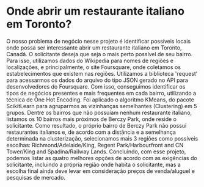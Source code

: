 # Onde abrir um restaurante italiano em Toronto?

O nosso problema de negócio nesse projeto é identificar possíveis locais onde possa ser interessante abrir um restaurante italiano em Toronto, Canadá. O solicitante deseja que seja o mais perto possível de seu bairro.
Para isso, utilizamos dados do Wikipedia para nomes de regiões e localizações, e principalmente, o site Foursquare, onde coletamos os estabelecimentos que existem nas regiões.
Utilizamos a biblioteca 'request' para acessarmos os dados do arquivo do tipo JSON gerado no API para desenvolvedores do Foursquare.
Com isso, conseguimos identificar os tipos de negócios presentes e mais frequentes em cada bairro, utilizando a técnica de One Hot Encoding.
Foi aplicado o algoritmo KMeans, do pacote ScikitLearn para agruparmos as vizinhanças semelhantes (Clustering) em 5 grupos.
Dentre os bairros que não possuíam nenhum restaurante italiano, listamos os 10 bairros mais próximos de Berczy Park, onde reside o solicitante.
Como resultado, o próprio bairro de Berczy Park não possui restaurantes italianos e, de acordo com a distância e a semelhança determinada na clusterização, selecionamos mais 3 regiões como possíveis escolhas: Richmond/Adelaide/King, Regent Park/Harbourfront and CN Tower/King and Spadina/Railway Lands.
Concluindo, com esse projeto, podemos listar as quatro melhores opções de acordo com as exigências do solicitante, incluindo a própria região onde habita o solicitante, mas a escolha final ainda deve levar em consideração preços de venda/aluguel e pesquisas de mercado.
